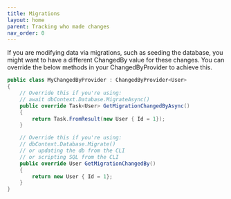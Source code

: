 ```yaml
---
title: Migrations
layout: home
parent: Tracking who made changes
nav_order: 0
---
```


If you are modifying data via migrations, such as seeding the database, you might want to have a different ChangedBy value for these changes. You can override the below methods in your ChangedByProvider to achieve this.

```c#
public class MyChangedByProvider : ChangedByProvider<User>
{
    // Override this if you're using:
    // await dbContext.Database.MigrateAsync()
    public override Task<User> GetMigrationChangedByAsync()
    {
        return Task.FromResult(new User { Id = 1});
    }

    // Override this if you're using:
    // dbContext.Database.Migrate()
    // or updating the db from the CLI
    // or scripting SQL from the CLI
    public override User GetMigrationChangedBy()
    {
        return new User { Id = 1};
    }
}
```